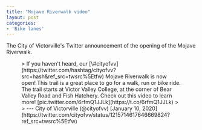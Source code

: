 ```yaml
---
title: "Mojave Riverwalk video"
layout: post
categories:
- 'Bike lanes'
---
```


The City of Victorville's Twitter announcement of the opening of the Mojave Riverwalk.

<figure class="wp-block-embed-twitter wp-block-embed is-type-rich is-provider-twitter"><div class="wp-block-embed__wrapper">> If you haven't heard, our [\#cityofvv](https://twitter.com/hashtag/cityofvv?src=hash&ref_src=twsrc%5Etfw) Mojave Riverwalk is now open! This trail is a great place to go for a walk, run or bike ride. The trail starts at Victor Valley College, at the corner of Bear Valley Road and Fish Hatchery. Check out this video to learn more! [pic.twitter.com/6rfmQ1JJLk](https://t.co/6rfmQ1JJLk)
>
> --- City of Victorville (@cityofvv) [January 10, 2020](https://twitter.com/cityofvv/status/1215714617646669824?ref_src=twsrc%5Etfw)

<script async="" charset="utf-8" src="https://platform.twitter.com/widgets.js"></script></div></figure>